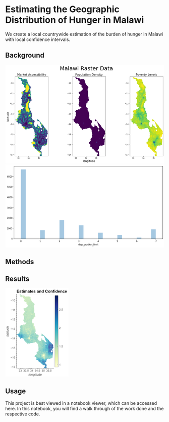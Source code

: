 # Estimating the Geographic Distribution of Hunger in Malawi
We create a local countrywide estimation of the burden of hunger in Malawi with local confidence intervals.

## Background
![](./raster_data.png)
![](./survey_data.png)

## Methods

## Results
<img src="estimation_map.png" alt="Estimation" width="200"/>

## Usage

This project is best viewed in a notebook viewer, which can be accessed here. In this notebook, you will find a walk through of the work done and the respective code.
